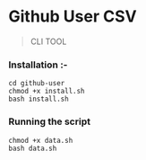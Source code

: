 # Github User CSV

> CLI TOOL

### Installation :- 

```
cd github-user
chmod +x install.sh
bash install.sh
```

### Running the script
```
chmod +x data.sh
bash data.sh
```
